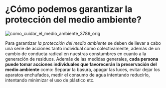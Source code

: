 
# ¿Cómo podemos garantizar la protección del medio ambiente?

![como_cuidar_el_medio_ambiente_3789_orig](https://user-images.githubusercontent.com/114906778/201608918-9c013f6e-6c97-4524-96c5-fb6c4a90fadc.jpg)


Para garantizar *la protección del medio ambiente* se deben de llevar a cabo una serie de acciones tanto individual como colectivamente, además de un cambio de conducta radical en nuestras constumbres en cuanto a la generación de residuos. 
Además de las medidas generales, **cada persona puede tomar acciones individuales que favorecerán la preservación del medio ambiente** como: Separar la basura, apagar las luces, evitar dejar los aparatos enchufados, medir el consumo de agua intentando reducirlo, intentando minimizar el uso de plástico etc.
